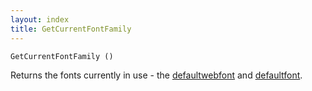 ```yaml
---
layout: index
title: GetCurrentFontFamily
---
```


    GetCurrentFontFamily ()

Returns the fonts currently in use - the [defaultwebfont](../../attributes/defaultwebfont.html) and [defaultfont](../../attributes/defaultfont.html).
